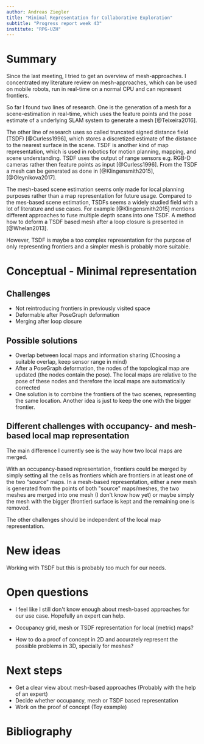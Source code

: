 ```yaml
---
author: Andreas Ziegler
title: "Minimal Representation for Collaborative Exploration"
subtitle: "Progress report week 43"
institute: "RPG-UZH"
---
```


# Summary

Since the last meeting, I tried to get an overview of mesh-approaches. I concentrated my literature review on mesh-approaches, which can be used on mobile robots, run in real-time on a normal CPU and can represent frontiers.

So far I found two lines of research. One is the generation of a mesh for a scene-estimation in real-time, which uses the feature points and the pose estimate of a underlying SLAM system to generate a mesh [@Teixeira2016].

The other line of research uses so called truncated signed distance field (TSDF) [@Curless1996], which stores a discretized estimate of the distance to the nearest surface in the scene. TSDF is another kind of map representation, which is used in robotics for motion planning, mapping, and scene understanding. TSDF uses the output of range sensors e.g. RGB-D cameras rather then feature points as input [@Curless1996]. From the TSDF a mesh can be generated as done in [@Klingensmith2015], [@Oleynikova2017].

The mesh-based scene estimation seems only made for local planning purposes rather than a map representation for future usage. Compared to the mes-based scene estimation, TSDFs seems a widely studied field with a lot of literature and use cases. For example [@Klingensmith2015] mentions different approaches to fuse multiple depth scans into one TSDF. A method how to deform a TSDF based mesh after a loop closure is presented in [@Whelan2013].

However, TSDF is maybe a too complex representation for the purpose of only representing frontiers and a simpler mesh is probably more suitable.

# Conceptual - Minimal representation

## Challenges

* Not reintroducing frontiers in previously visited space
* Deformable after PoseGraph deformation
* Merging after loop closure

## Possible solutions

* Overlap between local maps and information sharing (Choosing a suitable overlap, keep sensor range in mind)
* After a PoseGraph deformation, the nodes of the topological map are updated (the nodes contain the pose). The local maps are relative to the pose of these nodes and therefore the local maps are automatically corrected
* One solution is to combine the frontiers of the two scenes, representing the same location. Another idea is just to keep the one with the bigger frontier.

## Different challenges with occupancy- and mesh-based local map representation

The main difference I currently see is the way how two local maps are merged.

With an occupancy-based representation, frontiers could be merged by simply setting all the cells as frontiers which are frontiers in at least one of the two "source" maps. In a mesh-based representation, either a new mesh is generated from the points of both "source" maps/meshes, the two meshes are merged into one mesh (I don't know how yet) or maybe simply the mesh with the bigger (frontier) surface is kept and the remaining one is removed. 

The other challenges should be independent of the local map representation.

# New ideas

Working with TSDF but this is probably too much for our needs.

# Open questions

* I feel like I still don't know enough about mesh-based approaches for our use case. Hopefully an expert can help.

* Occupancy grid, mesh or TSDF representation for local (metric) maps?

* How to do a proof of concept in 2D and accurately represent the possible problems in 3D, specially for meshes?

# Next steps

* Get a clear view about mesh-based approaches (Probably with the help of an expert)
* Decide whether occupancy, mesh or TSDF based representation
* Work on the proof of concept (Toy example)

# Bibliography
